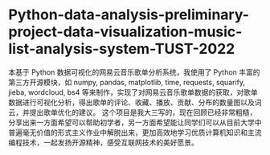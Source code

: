 # Python-data-analysis-preliminary-project-data-visualization-music-list-analysis-system-TUST-2022
本基于 Python 数据可视化的网易云音乐歌单分析系统，我使用了 Python 丰富的第三方开源模块，如 numpy, pandas, matplotlib, time, requests, squarify, jieba, wordcloud, bs4 等来制作，实现了对网易云音乐歌单数据的获取，对歌单数据进行可视化分析，得出歌单的评论、收藏、播放、贡献、分布的数量图以及词云，并提出歌单优化的建议。  这个项目是我大三写的，现在回顾已经非常粗糙，分享出来一方面希望可以帮助初学者，另一方面希望能让同学们可以从目前大学中普遍毫无价值的形式主义作业中解脱出来，更加高效地学习优质计算机知识和主流编程技术，一起发扬开源精神，感受互联网技术的美好愿景。
